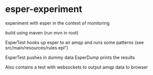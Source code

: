 esper-experiment
================

experiment with esper in the context of monitoring

build using maven (run mvn in root)

EsperTest hooks up esper to an amqp and runs some patterns (see src/main/resources/rules.epl")

EsperTest pushes in dummy data
EsperDump prints the results

Also contains a test with websockets to output amqp data to browser
